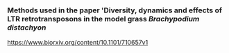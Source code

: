### Methods used in the paper 'Diversity, dynamics and effects of LTR retrotransposons in the model grass *Brachypodium distachyon*

https://www.biorxiv.org/content/10.1101/710657v1
